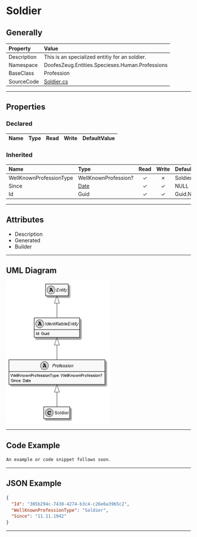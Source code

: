 ﻿# Soldier

## Generally

|Property|Value|
|:-|:-|
|Description|This is an specialized entitiy for an soldier.|
|Namespace|DoofesZeug.Entities.Specieses.Human.Professions|
|BaseClass|Profession|
|SourceCode|[Soldier.cs](../../../../DoofesZeug.Library/Src/Entities/Specieses/Human/Professions/Soldier.cs)|

---

## Properties

### Declared

|Name|Type|Read|Write|DefaultValue|
|:---|:---|:--:|:---:|:-----------|

### Inherited

|Name|Type|Read|Write|DefaultValue|
|:---|:---|:--:|:---:|:-----------|
|WellKnownProfessionType|WellKnownProfession?|&#x2713;|&#x2717;|Soldier|
|Since|[Date](../../Entities/DoofesZeug.Entities.DateAndTime/Date.md)|&#x2713;|&#x2713;|NULL|
|Id|Guid|&#x2713;|&#x2713;|Guid.NewGuid()|

---

## Attributes

- Description
- Generated
- Builder

---

## UML Diagram

![Soldier.png](./Soldier.png "Soldier")

---

## Code Example

```cs
An example or code snippet follows soon.
```

---

## JSON Example

```json
{
  "Id": "305b294c-7438-4274-b3c4-c26e6a3965c2",
  "WellKnownProfessionType": "Soldier",
  "Since": "11.11.1942"
}
```

---

